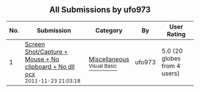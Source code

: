 ﻿<div align="center">

## All Submissions by ufo973

</div>

No.  | Submission | Category | By   | User Rating
---- | ---------- | -------- | ---- | -----------
1 | [Screen Shot/Capture \+ Mouse \+ No clipboard \+ No dll ocx<br /><sup>2011-11-23 21:03:18</sup>](https://github.com/Planet-Source-Code/ufo973-screen-shot-capture-mouse-no-clipboard-no-dll-ocx__1-74181) | [Miscellaneous<br /><sup>Visual Basic</sup>](../ByCategory/miscellaneous__1-1.md) | ufo973 | 5.0 (20 globes from 4 users)
